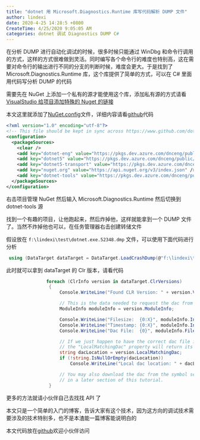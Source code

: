 ```yaml
---
title: "dotnet 用 Microsoft.Diagnostics.Runtime 库写代码解析 DUMP 文件"
author: lindexi
date: 2020-4-25 14:28:5 +0800
CreateTime: 4/25/2020 9:05:05 AM
categories: dotnet 调试 Diagnostics DUMP C#
---
```


在分析 DUMP 进行自动化调试的时候，很多时候只能通过 WinDbg 和命令行调用的方式，这样的方式很难做到灵活。同时编写各个命令行的难度也特别高，这在需要对命令行的输出进行不同的分支的判断时候，难度会更大。于是找到了 Microsoft.Diagnostics.Runtime 库，这个库提供了简单的方式，可以在 C# 里面用代码写分析 DUMP 的代码

<!--more-->


<!-- CreateTime:4/25/2020 9:05:05 AM -->
<!-- 标签：dotnet,调试,Diagnostics,DUMP,C# -->


<!-- 发布 -->

需要先在 NuGet 上添加一个私有的源才能使用这个库，添加私有源的方式请看 [VisualStudio 给项目添加特殊的 Nuget 的链接](https://blog.lindexi.com/post/VisualStudio-%E7%BB%99%E9%A1%B9%E7%9B%AE%E6%B7%BB%E5%8A%A0%E7%89%B9%E6%AE%8A%E7%9A%84-Nuget-%E7%9A%84%E9%93%BE%E6%8E%A5.html )

本文这里就添加了[NuGet.config](https://github.com/lindexi/lindexi_gd/tree/a8dd96d05dd9641fa68e1aa3ed7ab9a4141feea6/BerjearnearheliCallrachurjallhelur/NuGet.config)文件，详细内容请看[github](https://github.com/lindexi/lindexi_gd/tree/a8dd96d05dd9641fa68e1aa3ed7ab9a4141feea6/BerjearnearheliCallrachurjallhelur)代码

```xml
<?xml version="1.0" encoding="utf-8"?>
<!-- This file should be kept in sync across https://www.github.com/dotnet/wpf and dotnet-wpf-int repos. -->
<configuration>
  <packageSources>
    <clear />
    <add key="dotnet-eng" value="https://pkgs.dev.azure.com/dnceng/public/_packaging/dotnet-eng/nuget/v3/index.json" />
    <add key="dotnet5" value="https://pkgs.dev.azure.com/dnceng/public/_packaging/dotnet5/nuget/v3/index.json" />
    <add key="dotnet5-transport" value="https://pkgs.dev.azure.com/dnceng/public/_packaging/dotnet5-transport/nuget/v3/index.json" />
    <add key="nuget.org" value="https://api.nuget.org/v3/index.json" />
    <add key="dotnet-tools" value="https://pkgs.dev.azure.com/dnceng/public/_packaging/dotnet-tools/nuget/v3/index.json" />
  </packageSources>
</configuration>
```

右击项目管理 NuGet 然后输入 Microsoft.Diagnostics.Runtime 然后切换到 dotnet-tools 源

找到一个有趣的项目，让他跑起来，然后炸掉他，这样就能拿到一个 DUMP 文件了。当然不炸掉他也可以，在任务管理器右击创建转储文件

假设放在 `f:\lindexi\test\dotnet.exe.52348.dmp` 文件，可以使用下面代码进行分析

```csharp
 using (DataTarget dataTarget = DataTarget.LoadCrashDump(@"f:\lindexi\test\dotnet.exe.52348.dmp"))
```

此时就可以拿到 dataTarget 的 Clr 版本，请看代码

```csharp
               foreach (ClrInfo version in dataTarget.ClrVersions)
                {
                    Console.WriteLine("Found CLR Version: " + version.Version);

                    // This is the data needed to request the dac from the symbol server:
                    ModuleInfo moduleInfo = version.ModuleInfo;

                    Console.WriteLine("Filesize:  {0:X}", moduleInfo.IndexFileSize);
                    Console.WriteLine("Timestamp: {0:X}", moduleInfo.IndexTimeStamp);
                    Console.WriteLine("Dac File:  {0}", moduleInfo.FileName);

                    // If we just happen to have the correct dac file installed on the machine,
                    // the "LocalMatchingDac" property will return its location on disk:
                    string dacLocation = version.LocalMatchingDac;
                    if (!string.IsNullOrEmpty(dacLocation))
                        Console.WriteLine("Local dac location: " + dacLocation);

                    // You may also download the dac from the symbol server, which is covered
                    // in a later section of this tutorial.
                }
```

更多的方法就请小伙伴自己去找找 API 了

本文只是一个简单的入门的博客，告诉大家有这个技术，因为这方向的调试技术需要涉及的技术特别多，也不是本渣能一篇博客能说明白的



本文代码放在[github](https://github.com/lindexi/lindexi_gd/tree/a8dd96d05dd9641fa68e1aa3ed7ab9a4141feea6/BerjearnearheliCallrachurjallhelur)欢迎小伙伴访问

